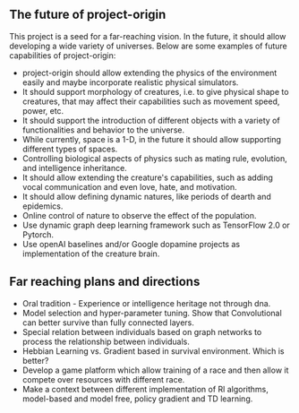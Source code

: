 ## The future of project-origin
This project is a seed for a far-reaching vision. In the future, it should allow developing a wide variety of universes. Below are some examples of future capabilities of project-origin:

- project-origin should allow extending the physics of the environment easily and maybe incorporate realistic physical simulators.
- It should support morphology of creatures, i.e. to give physical shape to creatures, that may affect their capabilities such as movement speed, power, etc.
- It should support the introduction of different objects with a variety of functionalities and behavior to the universe.
- While currently, space is a 1-D, in the future it should allow supporting different types of spaces.
- Controlling biological aspects of physics such as mating rule, evolution, and intelligence inheritance.
- It should allow extending the creature's capabilities, such as adding vocal communication and even love, hate, and motivation.
- It should allow defining dynamic natures, like periods of dearth and epidemics. 
- Online control of nature to observe the effect of the population. 
- Use dynamic graph deep learning framework such as TensorFlow 2.0 or Pytorch.
- Use openAI baselines and/or Google dopamine projects as implementation of the creature brain. 

## Far reaching plans and directions
- Oral tradition - Experience or intelligence heritage not through dna.
- Model selection and hyper-parameter tuning. Show that Convolutional can better survive than fully connected layers.
- Special relation between individuals based on graph networks to process the relationship between individuals.
- Hebbian Learning vs. Gradient based in survival environment. Which is better? 
- Develop a game platform which allow training of a race and then allow it compete over resources with different race.
- Make a context between different implementation of Rl algorithms, model-based and model free, policy gradient and TD learning.
